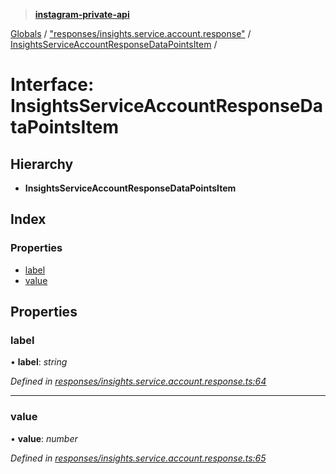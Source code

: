> **[instagram-private-api](../README.md)**

[Globals](../README.md) / ["responses/insights.service.account.response"](../modules/_responses_insights_service_account_response_.md) / [InsightsServiceAccountResponseDataPointsItem](_responses_insights_service_account_response_.insightsserviceaccountresponsedatapointsitem.md) /

# Interface: InsightsServiceAccountResponseDataPointsItem

## Hierarchy

* **InsightsServiceAccountResponseDataPointsItem**

## Index

### Properties

* [label](_responses_insights_service_account_response_.insightsserviceaccountresponsedatapointsitem.md#label)
* [value](_responses_insights_service_account_response_.insightsserviceaccountresponsedatapointsitem.md#value)

## Properties

###  label

• **label**: *string*

*Defined in [responses/insights.service.account.response.ts:64](https://github.com/dilame/instagram-private-api/blob/173bc62/src/responses/insights.service.account.response.ts#L64)*

___

###  value

• **value**: *number*

*Defined in [responses/insights.service.account.response.ts:65](https://github.com/dilame/instagram-private-api/blob/173bc62/src/responses/insights.service.account.response.ts#L65)*